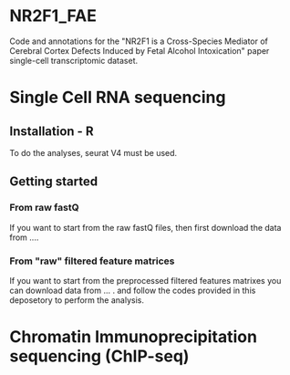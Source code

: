 # NR2F1_FAE
Code and annotations for the "NR2F1 is a Cross-Species Mediator of Cerebral Cortex Defects Induced by Fetal Alcohol Intoxication" paper single-cell transcriptomic dataset. 

# Single Cell RNA sequencing

## Installation - R

To do the analyses, seurat V4 must be used.

## Getting started

### From raw fastQ

If you want to start from the raw fastQ files, then first download the data from .... 

### From "raw" filtered feature matrices

If you want to start from the preprocessed filtered features matrixes you can download data from ... . and follow the codes provided in this deposetory to perform the analysis. 

# Chromatin Immunoprecipitation sequencing (ChIP-seq)
